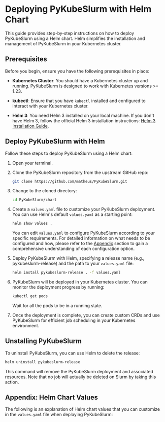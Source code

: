 # Deploying PyKubeSlurm with Helm Chart

This guide provides step-by-step instructions on how to deploy PyKubeSlurm using a Helm chart. Helm simplifies the installation and management of PyKubeSlurm in your Kubernetes cluster.

## Prerequisites

Before you begin, ensure you have the following prerequisites in place:

- **Kubernetes Cluster**: You should have a Kubernetes cluster up and running. PyKubeSlurm is designed to work with Kubernetes versions >= 1.23.

- **kubectl**: Ensure that you have `kubectl` installed and configured to interact with your Kubernetes cluster.

- **Helm 3**: You need Helm 3 installed on your local machine. If you don't have Helm 3, follow the official Helm 3 installation instructions: [Helm 3 Installation Guide](https://helm.sh/docs/intro/install/).

## Deploy PyKubeSlurm with Helm

Follow these steps to deploy PyKubeSlurm using a Helm chart:

1. Open your terminal.

2. Clone the PyKubeSlurm repository from the upstream GitHub repo:

    ```bash
    git clone https://github.com/matheus/PyKubeSlurm.git
    ```

3. Change to the cloned directory:

    ```bash
    cd PyKubeSlurm/chart
    ```

4. Create a `values.yaml` file to customize your PyKubeSlurm deployment. You can use Helm's default `values.yaml` as a starting point:

    ```bash
    helm show values .
    ```

    You can edit `values.yaml` to configure PyKubeSlurm according to your specific requirements. For detailed information on what needs to be configured and how, please refer to the [Appendix](#appendix-helm-chart-values) section to gain a comprehensive understanding of each configuration option.

5. Deploy PyKubeSlurm with Helm, specifying a release name (e.g., pykubeslurm-release) and the path to your `values.yaml` file:

    ```bash
    helm install pykubeslurm-release . -f values.yaml
    ```

6. PyKubeSlurm will be deployed in your Kubernetes cluster. You can monitor the deployment progress by running:

    ```bash
    kubectl get pods
    ```

    Wait for all the pods to be in a running state.

7. Once the deployment is complete, you can create custom CRDs and use PyKubeSlurm for efficient job scheduling in your Kubernetes environment.

## Unstalling PyKubeSlurm

To uninstall PyKubeSlurm, you can use Helm to delete the release:

```bash
helm uninstall pykubeslurm-release
```

This command will remove the PyKubeSlurm deployment and associated resources. Note that no job will actually be deleted on Slurm by taking this action.

## Appendix: Helm Chart Values

The following is an explanation of Helm chart values that you can customize in the `values.yaml` file when deploying PyKubeSlurm: